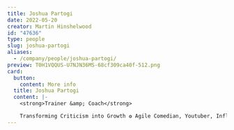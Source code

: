 ```yaml
---
title: Joshua Partogi
date: 2022-05-20
creator: Martin Hinshelwood
id: "47636"
type: people
slug: joshua-partogi
aliases:
  - /company/people/joshua-partogi/
preview: T0H1VQQUS-U7NJN36MS-68cf309ca40f-512.png
card:
  button:
    content: More info
  title: Joshua Partogi
  content: |-
    <strong>Trainer &amp; Coach</strong>

    Transforming Criticism into Growth ✪ Agile Comedian, Youtuber, Influencer ✪ Scrum Trainer (PST)
---
```

